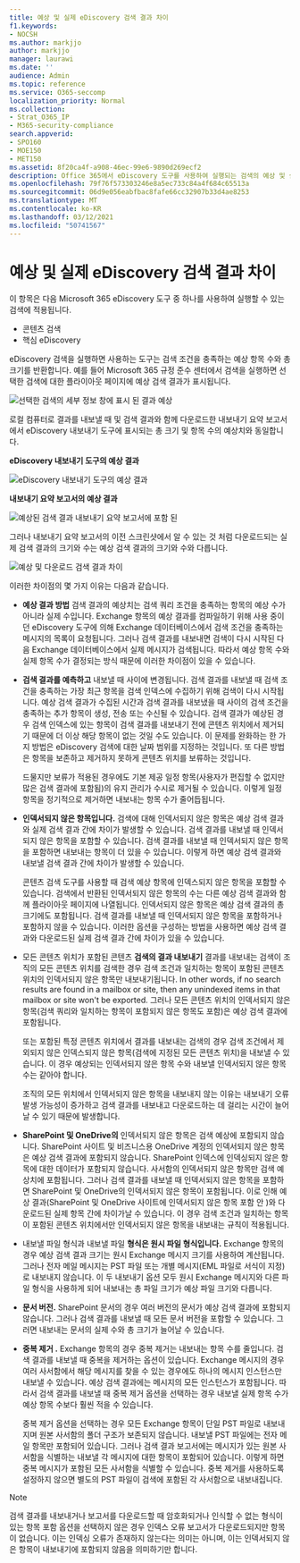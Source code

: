 ```yaml
---
title: 예상 및 실제 eDiscovery 검색 결과 차이
f1.keywords:
- NOCSH
ms.author: markjjo
author: markjjo
manager: laurawi
ms.date: ''
audience: Admin
ms.topic: reference
ms.service: O365-seccomp
localization_priority: Normal
ms.collection:
- Strat_O365_IP
- M365-security-compliance
search.appverid:
- SPO160
- MOE150
- MET150
ms.assetid: 8f20ca4f-a908-46ec-99e6-9890d269ecf2
description: Office 365에서 eDiscovery 도구를 사용하여 실행되는 검색의 예상 및 실제 검색 결과가 달라질 수 있는 이유를 이해합니다.
ms.openlocfilehash: 79f76f573303246e8a5ec733c84a4f684c65513a
ms.sourcegitcommit: 06d9e056eabfbac8fafe66cc32907b33d4ae8253
ms.translationtype: MT
ms.contentlocale: ko-KR
ms.lasthandoff: 03/12/2021
ms.locfileid: "50741567"
---
```

# <a name="differences-between-estimated-and-actual-ediscovery-search-results"></a>예상 및 실제 eDiscovery 검색 결과 차이

이 항목은 다음 Microsoft 365 eDiscovery 도구 중 하나를 사용하여 실행할 수 있는 검색에 적용됩니다. 

- 콘텐츠 검색
- 핵심 eDiscovery

eDiscovery 검색을 실행하면 사용하는 도구는 검색 조건을 충족하는 예상 항목 수와 총 크기를 반환합니다. 예를 들어 Microsoft 365 규정 준수 센터에서 검색을 실행하면 선택한 검색에 대한 플라이아웃 페이지에 예상 검색 결과가 표시됩니다.
  
![선택한 검색의 세부 정보 창에 표시 된 결과 예상](../media/74e4ce83-40be-41a9-b60f-5ad447e79fe4.png)
  
로컬 컴퓨터로 결과를 내보낼 때 및 검색 결과와 함께 다운로드한 내보내기 요약 보고서에서 eDiscovery 내보내기 도구에 표시되는 총 크기 및 항목 수의 예상치와 동일합니다.
  
**eDiscovery 내보내기 도구의 예상 결과**

![eDiscovery 내보내기 도구의 예상 결과](../media/d34312a5-0ee6-49aa-9460-7ea0015a6e66.png)
  
**내보내기 요약 보고서의 예상 결과**

![예상된 검색 결과 내보내기 요약 보고서에 포함 된](../media/44b579da-86c2-4f33-81b5-84d604003eda.png)
  
그러나 내보내기 요약 보고서의 이전 스크린샷에서 알 수 있는 것 처럼 다운로드되는 실제 검색 결과의 크기와 수는 예상 검색 결과의 크기와 수와 다릅니다.
  
![예상 및 다운로드 검색 결과 차이](../media/84aef318-230f-430d-9d9e-02f21342d364.png)
  
이러한 차이점의 몇 가지 이유는 다음과 같습니다.
  
- **예상 결과 방법** 검색 결과의 예상치는 검색 쿼리 조건을 충족하는 항목의 예상 수가 아니라 실제 수입니다. Exchange 항목의 예상 결과를 컴파일하기 위해 사용 중이던 eDiscovery 도구에 의해 Exchange 데이터베이스에서 검색 조건을 충족하는 메시지의 목록이 요청됩니다. 그러나 검색 결과를 내보내면 검색이 다시 시작된 다음 Exchange 데이터베이스에서 실제 메시지가 검색됩니다. 따라서 예상 항목 수와 실제 항목 수가 결정되는 방식 때문에 이러한 차이점이 있을 수 있습니다.

- **검색 결과를 예측하고** 내보낼 때 사이에 변경됩니다. 검색 결과를 내보낼 때 검색 조건을 충족하는 가장 최근 항목을 검색 인덱스에 수집하기 위해 검색이 다시 시작됩니다. 예상 검색 결과가 수집된 시간과 검색 결과를 내보냈을 때 사이의 검색 조건을 충족하는 추가 항목이 생성, 전송 또는 수신될 수 있습니다. 검색 결과가 예상된 경우 검색 인덱스에 있는 항목이 검색 결과를 내보내기 전에 콘텐츠 위치에서 제거되기 때문에 더 이상 해당 항목이 없는 것일 수도 있습니다. 이 문제를 완화하는 한 가지 방법은 eDiscovery 검색에 대한 날짜 범위를 지정하는 것입니다. 또 다른 방법은 항목을 보존하고 제거하지 못하게 콘텐츠 위치를 보류하는 것입니다. 

   드물지만 보류가 적용된 경우에도 기본 제공 일정 항목(사용자가 편집할 수 없지만 많은 검색 결과에 포함됨)의 유지 관리가 수시로 제거될 수 있습니다. 이렇게 일정 항목을 정기적으로 제거하면 내보내는 항목 수가 줄어듭됩니다.

- **인덱서되지 않은 항목입니다.** 검색에 대해 인덱서되지 않은 항목은 예상 검색 결과와 실제 검색 결과 간에 차이가 발생할 수 있습니다. 검색 결과를 내보낼 때 인덱서되지 않은 항목을 포함할 수 있습니다. 검색 결과를 내보낼 때 인덱서되지 않은 항목을 포함하면 내보내는 항목이 더 있을 수 있습니다. 이렇게 하면 예상 검색 결과와 내보낼 검색 결과 간에 차이가 발생할 수 있습니다.

    콘텐츠 검색 도구를 사용할 때 검색 예상 항목에 인덱스되지 않은 항목을 포함할 수 있습니다. 검색에서 반환된 인덱서되지 않은 항목의 수는 다른 예상 검색 결과와 함께 플라이아웃 페이지에 나열됩니다. 인덱서되지 않은 항목은 예상 검색 결과의 총 크기에도 포함됩니다. 검색 결과를 내보낼 때 인덱서되지 않은 항목을 포함하거나 포함하지 않을 수 있습니다. 이러한 옵션을 구성하는 방법을 사용하면 예상 검색 결과와 다운로드된 실제 검색 결과 간에 차이가 있을 수 있습니다.

- 모든 콘텐츠 위치가 포함된 콘텐츠 **검색의 결과 내보내기** 결과를 내보내는 검색이 조직의 모든 콘텐츠 위치를 검색한 경우 검색 조건과 일치하는 항목이 포함된 콘텐츠 위치의 인덱서되지 않은 항목만 내보내기됩니다. In other words, if no search results are found in a mailbox or site, then any unindexed items in that mailbox or site won't be exported. 그러나 모든 콘텐츠 위치의 인덱서되지 않은 항목(검색 쿼리와 일치하는 항목이 포함되지 않은 항목도 포함)은 예상 검색 결과에 포함됩니다.

    또는 포함된 특정 콘텐츠 위치에서 결과를 내보내는 검색의 경우 검색 조건에서 제외되지 않은 인덱스되지 않은 항목(검색에 지정된 모든 콘텐츠 위치)을 내보낼 수 있습니다. 이 경우 예상되는 인덱서되지 않은 항목 수와 내보낼 인덱서되지 않은 항목 수는 같아야 합니다.

    조직의 모든 위치에서 인덱서되지 않은 항목을 내보내지 않는 이유는 내보내기 오류 발생 가능성이 증가하고 검색 결과를 내보내고 다운로드하는 데 걸리는 시간이 늘어날 수 있기 때문에 발생합니다.

- **SharePoint 및 OneDrive의** 인덱서되지 않은 항목은 검색 예상에 포함되지 않습니다. SharePoint 사이트 및 비즈니스용 OneDrive 계정의 인덱서되지 않은 항목은 예상 검색 결과에 포함되지 않습니다. SharePoint 인덱스에 인덱싱되지 않은 항목에 대한 데이터가 포함되지 않습니다. 사서함의 인덱서되지 않은 항목만 검색 예상치에 포함됩니다. 그러나 검색 결과를 내보낼 때 인덱서되지 않은 항목을 포함하면 SharePoint 및 OneDrive의 인덱서되지 않은 항목이 포함됩니다. 이로 인해 예상 결과(SharePoint 및 OneDrive 사이트에 인덱서되지 않은 항목 포함 안 )와 다운로드된 실제 항목 간에 차이가날 수 있습니다. 이 경우 검색 조건과 일치하는 항목이 포함된 콘텐츠 위치에서만 인덱서되지 않은 항목을 내보내는 규칙이 적용됩니다.

- 내보낼 파일 형식과 내보낼 파일 **형식은 원시 파일 형식입니다.** Exchange 항목의 경우 예상 검색 결과 크기는 원시 Exchange 메시지 크기를 사용하여 계산됩니다. 그러나 전자 메일 메시지는 PST 파일 또는 개별 메시지(EML 파일로 서식이 지정)로 내보내지 않습니다. 이 두 내보내기 옵션 모두 원시 Exchange 메시지와 다른 파일 형식을 사용하게 되어 내보내는 총 파일 크기가 예상 파일 크기와 다릅니다.

- **문서 버전.** SharePoint 문서의 경우 여러 버전의 문서가 예상 검색 결과에 포함되지 않습니다. 그러나 검색 결과를 내보낼 때 모든 문서 버전을 포함할 수 있습니다. 그러면 내보내는 문서의 실제 수와 총 크기가 늘어날 수 있습니다. 

- **중복 제거 .** Exchange 항목의 경우 중복 제거는 내보내는 항목 수를 줄입니다. 검색 결과를 내보낼 때 중복을 제거하는 옵션이 있습니다. Exchange 메시지의 경우 여러 사서함에서 해당 메시지를 찾을 수 있는 경우에도 하나의 메시지 인스턴스만 내보낼 수 있습니다. 예상 검색 결과에는 메시지의 모든 인스턴스가 포함됩니다. 따라서 검색 결과를 내보낼 때 중복 제거 옵션을 선택하는 경우 내보낼 실제 항목 수가 예상 항목 수보다 훨씬 적을 수 있습니다.

    중복 제거 옵션을 선택하는 경우 모든 Exchange 항목이 단일 PST 파일로 내보내지며 원본 사서함의 폴더 구조가 보존되지 않습니다. 내보낼 PST 파일에는 전자 메일 항목만 포함되어 있습니다. 그러나 검색 결과 보고서에는 메시지가 있는 원본 사서함을 식별하는 내보낼 각 메시지에 대한 항목이 포함되어 있습니다. 이렇게 하면 중복 메시지가 포함된 모든 사서함을 식별할 수 있습니다. 중복 제거를 사용하도록 설정하지 않으면 별도의 PST 파일이 검색에 포함된 각 사서함으로 내보내집니다. 





> [!NOTE]
> 검색 결과를 내보내거나  보고서를 다운로드할 때 암호화되거나 인식할 수 없는 형식이 있는 항목 포함 옵션을 선택하지 않은 경우 인덱스 오류 보고서가 다운로드되지만 항목이 없습니다. 이는 인덱싱 오류가 존재하지 않는다는 의미는 아니며, 이는 인덱서되지 않은 항목이 내보내기에 포함되지 않음을 의미하기만 합니다. 
